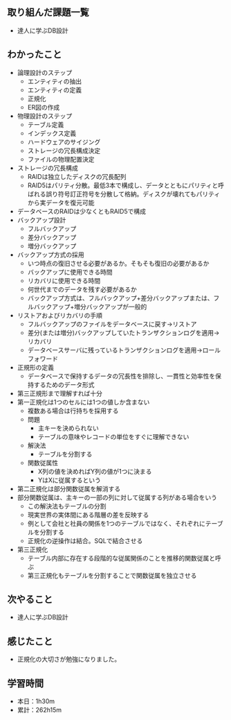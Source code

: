 ## 取り組んだ課題一覧
- 達人に学ぶDB設計
## わかったこと
- 論理設計のステップ
    - エンティティの抽出
    - エンティティの定義
    - 正規化
    - ER図の作成
- 物理設計のステップ
    - テーブル定義
    - インデックス定義
    - ハードウェアのサイジング
    - ストレージの冗長構成決定
    - ファイルの物理配置決定
- ストレージの冗長構成
    - RAIDは独立したディスクの冗長配列
    - RAID5はパリティ分散。最低3本で構成し、データとともにパリティと呼ばれる誤り符号訂正符号を分散して格納。ディスクが壊れてもパリティから実データを復元可能
- データベースのRAIDは少なくともRAID5で構成
- バックアップ設計
    - フルバックアップ
    - 差分バックアップ
    - 増分バックアップ
- バックアップ方式の採用
    - いつ時点の復旧させる必要があるか。そもそも復旧の必要があるか
    - バックアップに使用できる時間
    - リカバリに使用できる時間
    - 何世代までのデータを残す必要があるか
    - バックアップ方式は、フルバックアップ+差分バックアップまたは、フルバックアップ+増分バックアップが一般的
 - リストアおよびリカバリの手順
     - フルバックアップのファイルをデータベースに戻す→リストア
     - 差分(または増分)バックアップしていたトランザクションログを適用→リカバリ
     - データベースサーバに残っているトランザクションログを適用→ロールフォワード
 - 正規形の定義
     - データベースで保持するデータの冗長性を排除し、一貫性と効率性を保持するためのデータ形式
 - 第三正規形まで理解すれば十分
 - 第一正規化は1つのセルには1つの値しか含まない
     - 複数ある場合は行持ちを採用する
     - 問題
         - 主キーを決められない
         - テーブルの意味やレコードの単位をすぐに理解できない
     - 解決法
         - テーブルを分割する
     - 関数従属性
         - X列の値を決めればY列の値が1つに決まる
         - YはXに従属するという
 - 第二正規化は部分関数従属を解消する
 - 部分関数従属は、主キーの一部の列に対して従属する列がある場合をいう
     - この解決法もテーブルの分割
     - 現実世界の実体間にある階層の差を反映する
     - 例として会社と社員の関係を1つのテーブルではなく、それぞれにテーブルを分割する 
     - 正規化の逆操作は結合。SQLで結合させる
 - 第三正規化
     - テーブル内部に存在する段階的な従属関係のことを推移的関数従属と呼ぶ
     - 第三正規化もテーブルを分割することで関数従属を独立させる
## 次やること
- 達人に学ぶDB設計
## 感じたこと
- 正規化の大切さが勉強になりました。
## 学習時間
- 本日：1h30m
- 累計：262h15m
